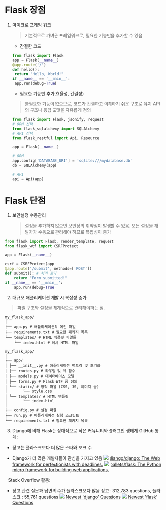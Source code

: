 # Flask 장점
1. 마이크로 프레임 워크
   > 기본적으로 가벼운 프레임워크로, 필요한 기능만을 추가할 수 있음
   - 간결한 코드
   ```python
   from flask import Flask
   app = Flask(__name__)
   @app.route('/')
   def hello():
   	return "Hello, World!"
   if __name__ == '__main__':
   	app.run(debug=True)
   ```

   - 필요한 기능만 추가(효율성, 간결성)
   > 불필요한 기능이 없으므로, 코드가 간결하고 이해하기 쉬운 구조로 유지
   > API의 구조나 응답 포맷을 자유롭게 정의
   ```python
   from flask import Flask, jsonify, request
   # ORM 선택
   from flask_sqlalchemy import SQLAlchemy
   # API 선택
   from flask_restful import Api, Resource
   
   app = Flask(__name__)
   
   # ORM
   app.config['DATABASE_URI'] = 'sqlite:///mydatabase.db' 
   db = SQLAlchemy(app)
   
   # API
   api = Api(app)
   ```
   
      
# Flask 단점
1. 보안설정 수동관리
   > 설정을 추가하지 않으면 보안상의 취약점이 발생할 수 있음.
   > 모든 설정을 개발자가 수동으로 관리해야 하므로 복잡성이 증가
```python
from flask import Flask, render_template, request
from flask_wtf import CSRFProtect

app = Flask(__name__)

csrf = CSRFProtect(app)
@app.route('/submit', methods=['POST'])
def submit(): # 처리 로직
	return "Form submitted!"
if __name__ == '__main__':
	app.run(debug=True)
```

2. 대규모 애플리케이션 개발 시 복잡성 증가
> 파일 구조와 설정을 체계적으로 관리해야하는 점.
```
my_flask_app/
│
├── app.py # 애플리케이션의 메인 파일
├── requirements.txt # 필요한 패키지 목록
└── templates/ # HTML 템플릿 파일들
	└── index.html # 예시 HTML 파일
```

```
my_flask_app/
│
├── app/
│ ├── __init__.py # 애플리케이션 팩토리 및 초기화
│ ├── routes.py # 라우팅 및 뷰 함수
│ ├── models.py # 데이터베이스 모델
│ ├── forms.py # Flask-WTF 폼 정의
│ └── static/ # 정적 파일 (CSS, JS, 이미지 등)
│ 		└── style.css
│ └── templates/ # HTML 템플릿
│ 		└── index.html
│
├── config.py # 설정 파일
├── run.py # 애플리케이션 실행 스크립트
└── requirements.txt # 필요한 패키지 목록
```

3. Django에 비해 Flask는 상대적으로 작은 커뮤니티와 플러그인 생태계
GitHub 통계:
* 장고는 플라스크보다 더 많은 스타와 포크 수
- Django가 더 많은 개발자들이 관심을 가지고 있음
![](image.png)
[django/django: The Web framework for perfectionists with deadlines.](https://github.com/django/django)
![](image%202.png)
[pallets/flask: The Python micro framework for building web applications.](https://github.com/pallets/flask)

⠀Stack Overflow 활동:
* 장고 관련 질문과 답변의 수가 플라스크보다 많음
 장고 : 312,783 questions, 플라스크 : 55,761 questions
![](image%203.png)
[Newest 'django' Questions](https://stackoverflow.com/questions/tagged/django)
![](image%204.png)
[Newest 'flask' Questions](https://stackoverflow.com/questions/tagged/flask)
